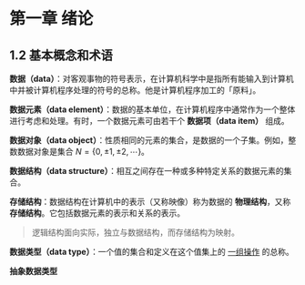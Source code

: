 # 第一章 绪论

## 1.2 基本概念和术语

**数据（data）**：对客观事物的符号表示，在计算机科学中是指所有能输入到计算机中并被计算机程序处理的符号的总称。他是计算机程序加工的「原料」。

**数据元素（data element）**：数据的基本单位，在计算机程序中通常作为一个整体进行考虑和处理。有时，一个数据元素可由若干个 **数据项（data item）** 组成。

**数据对象（data object）**：性质相同的元素的集合，是数据的一个子集。例如，整数数据对象是集合 $N=\{0,\pm1,\pm2,\cdots\}$。

**数据结构（data structure）**：相互之间存在一种或多种特定关系的数据元素的集合。

**存储结构**：数据结构在计算机中的表示（又称映像）称为数据的 **物理结构**，又称 **存储结构**。它包括数据元素的表示和关系的表示。

> 逻辑结构面向实际，独立与数据结构，而存储结构为映射。

**数据类型（data type）**：一个值的集合和定义在这个值集上的 <u>一组操作</u> 的总称。

**抽象数据类型**
